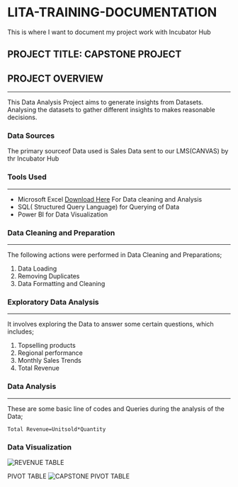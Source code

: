 # LITA-TRAINING-DOCUMENTATION
This is where I want to document my project work with Incubator Hub

## PROJECT TITLE: CAPSTONE PROJECT
## PROJECT OVERVIEW
---
This Data Analysis Project aims to generate insights from Datasets. Analysing the datasets to gather different insights to makes reasonable decisions.
### Data Sources
The primary sourceof Data used is Sales Data sent to our LMS(CANVAS) by thr Incubator Hub
### Tools Used
---
- Microsoft Excel [Download Here](http:www.microsoftstore.com)
  For Data cleaning and Analysis
- SQL( Structured Query Language) for Querying of Data
- Power BI for Data Visualization

### Data Cleaning and Preparation
---
The following actions were performed in Data Cleaning and Preparations;
1. Data Loading
2. Removing Duplicates
3. Data Formatting and Cleaning

### Exploratory Data Analysis
---
It involves exploring the Data to answer some certain questions, which includes; 
1. Topselling products
2. Regional performance
3. Monthly Sales Trends
4. Total Revenue
### Data Analysis
---
These are some basic line of codes and Queries during the analysis of the Data;
```Microsoft Excel
Total Revenue=Unitsold*Quantity

```
### Data Visualization
![REVENUE TABLE](https://github.com/user-attachments/assets/fe049660-2218-47ee-84d6-bf31bc3f3c5b)

PIVOT TABLE
![CAPSTONE PIVOT TABLE](https://github.com/user-attachments/assets/41b89b28-24d4-4c2d-b09f-30c566457289)

















